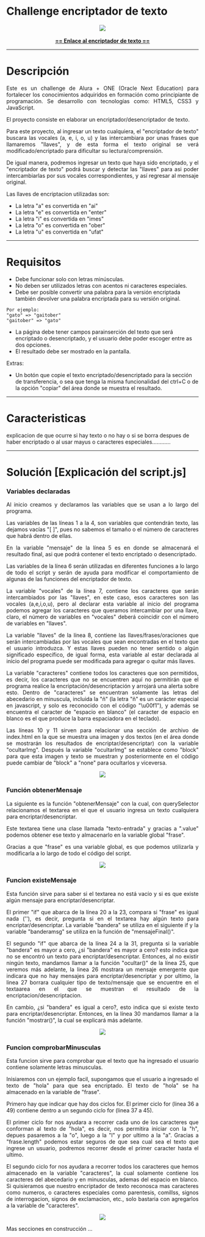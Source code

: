 # Challenge encriptador de texto
  <div align="center"><img src="https://github.com/Ax3g/Challenge_Encriptador/blob/master/img/img_Readme/Encriptador%20de%20texto.png"></div>
  <br>
  <div align="center"><a href="https://ax3g.github.io/Challenge_Encriptador/"><strong> == Enlace al encriptador de texto == </strong></a></div>
  
 ---
  
# Descripción

<p align="justify">Este es un challenge de Alura + ONE (Oracle Next Education) para fortalecer los conocimientos adquiridos en formación como principiante de programación. Se desarrollo con tecnologías como: HTML5, CSS3  y JavaScript.</p>

<p align="justify">El proyecto consiste en elaborar un encriptador/desencriptador de texto.</p>

<p align="justify">Para este proyecto, al ingresar un texto cualquiera, el "encriptador de texto" buscara las vocales (a, e, i, o, u) y las intercambiara por unas frases que llamaremos "llaves", y de esta forma el texto original se verá modificado/encriptado para dificultar su lectura/comprensión.</p>

<p align="justify">De igual manera, podremos ingresar un texto que haya sido encriptado, y el "encriptador de texto" podrá buscar y detectar las "llaves" para asi poder intercambiarlas por sus vocales correspondientes, y así regresar al mensaje original.</p>

Las llaves de encriptacion utilizadas son:

- La letra "a" es convertida en "ai"
- La letra "e" es convertida en "enter"
- La letra "i" es convertida en "imes"
- La letra "o" es convertida en "ober"
- La letra "u" es convertida en "ufat"

---

# Requisitos

- Debe funcionar solo con letras minúsculas.
- No deben ser utilizados letras con acentos ni caracteres especiales.
- Debe ser posible convertir una palabra para la versión encriptada también devolver una palabra encriptada para su versión original.
````
Por ejemplo:
"gato" => "gaitober"
"gaitober" => "gato"
````
- La página debe tener campos parainserción del texto que será encriptado o desencriptado, y el usuario debe poder escoger entre as dos opciones.
- El resultado debe ser mostrado en la pantalla.

Extras:
- Un botón que copie el texto encriptado/desencriptado para la sección de transferencia, o sea que tenga la misma funcionalidad del ctrl+C o de la opción "copiar" del área donde se muestra el resultado.

---

# Caracteristicas

explicacion de que ocurre si hay texto o no hay o si se borra despues de haber encriptado o al usar mayus o caracteres especiales............

---

# Solución [Explicación del script.js]

### Variables declaradas

<p align="justify">Al inicio creamos y declaramos las variables que se usan a lo largo del programa.</p>

<p align="justify">Las variables de las líneas 1 a la 4, son variables que contendrán texto, las dejamos vacías "[ ]", pues no sabemos el tamaño o el número de caracteres que habrá dentro de ellas.</p>

<p align="justify">En la variable "mensaje" de la línea 5 es en donde se almacenará el resultado final, asi que podrá contener el texto encriptado o desencriptado.</p>

<p align="justify">Las variables de la línea 6 serán utilizadas en diferentes funciones a lo largo de todo el script y serán de ayuda para modificar el comportamiento de algunas de las funciones del encriptador de texto.</p>

<p align="justify">La variable "vocales" de la línea 7, contiene los caracteres que serán intercambiados por las "llaves", en este caso, esos caracteres son las vocales (a,e,i,o,u), pero al declarar esta variable al inicio del programa podemos agregar los caracteres que queramos intercambiar por una llave, claro, el número de variables en "vocales" deberá coincidir con el número de variables en "llaves".</p>

<p align="justify">La variable "llaves" de la línea 8, contiene las llaves/frases/oraciones que serán intercambiadas por las vocales que sean encontradas en el texto que el usuario introduzca. Y estas llaves pueden no tener sentido o algún significado específico, de igual forma, esta variable al estar declarada al inicio del programa puede ser modificada para agregar o quitar más llaves.</p>

<p align="justify">La variable "caracteres" contiene todos los caracteres que son permitidos, es decir, los caracteres que no se encuentren aquí no permitirán que el programa realice la encriptación/desencriptación y arrojará una alerta sobre esto. Dentro de "caracteres" se encuentran solamente las letras del abecedario en minuscula, incluida la "ñ" (la letra "ñ" es un carácter especial en javascript, y solo es reconocido con el código "\u00f1"), y además se encuentra el caracter de "espacio en blanco" (el caracter de espacio en blanco es el que produce la barra espaciadora en el teclado).</p>

<p align="justify">Las líneas 10 y 11 sirven para relacionar una sección de archivo de index.html en la que se muestra una imagen y dos textos (en el área donde se mostrarán los resultados de encriptar/desencriptar) con la variable "ocultarImg". Después la variable "ocultarImg" se establece como "block" para que esta imagen y texto se muestran y posteriormente en el código puede cambiar de "block" a "none" para ocultarlos y viceversa.</p>

<div align="center"><img src="https://github.com/Ax3g/Challenge_Encriptador/blob/master/img/img_Readme/Parametros_iniciales.PNG"></div>

### Función obtenerMensaje

<p align="justify">La siguiente es la función "obtenerMensaje" con la cual, con querySelector relacionamos el textarea en el que el usuario ingresa un texto cualquiera para encriptar/desencriptar.</p>
  
<p align="justify">Este textarea tiene una clase llamada "texto-entrada" y gracias a ".value" podemos obtener ese texto y almacenarlo en la variable global "frase".</p> 
  
<p align="justify">Gracias a que "frase" es una variable global, es que podemos utilizarla y modificarla a lo largo de todo el código del script.</p>

<div align="center"><img src="https://github.com/Ax3g/Challenge_Encriptador/blob/master/img/img_Readme/Funcion_obtenerMensaje.PNG"></div>

### Funcion existeMensaje

<p align="justify">Esta función sirve para saber si el textarea no está vacío y si es que existe algún mensaje para encriptar/desencriptar.</p>
<p align="justify">El primer "if" que abarca de la línea 20 a la 23, compara si "frase" es igual nada (''), es decir, pregunta si en el textarea hay algún texto para encriptar/desencriptar. La variable "bandera" se utiliza en el siguiente if y la variable "banderamsg" se utiliza en la función de "mensajeFinal()".</p>

<p align="justify">El segundo "if" que abarca de la línea 24 a la 31, pregunta si la variable "bandera" es mayor a cero, ¿si "bandera" es mayor a cero? esto indica que no se encontró un texto para encriptar/desencriptar. Entonces, al no existir ningún texto, mandamos llamar a la función "ocultar()" de la línea 25, que veremos más adelante, la linea 26 mostrara un mensaje emergente que indicara que no hay mensajes para encriptar/desencriptar y por ultimo, la linea 27 borrara cualquier tipo de texto/mensaje que se encuentre en el textaarea en el que se muestran el resultado de la encriptacion/desencriptacion. </p>
  
<p align="justify">En cambio, ¿si "bandera" es igual a cero?, esto indica que si existe texto para encriptar/desencriptar. Entonces, en la línea 30 mandamos llamar a la función "mostrar()", la cual se explicará más adelante.</p>

<div align="center"><img src="https://github.com/Ax3g/Challenge_Encriptador/blob/master/img/img_Readme/Funcion_existeMensaje.PNG"></div>

### Funcion comprobarMinusculas

<p align="justify">Esta funcion sirve para comprobar que el texto que ha ingresado el usuario contiene solamente letras minusculas.</p>

<p align="justify">Inisiaremos con un ejemplo facil, supongamos que el usuario a ingresado el texto de "hola" para que sea encriptado. El texto de "hola" se ha almacenado en la variable de "frase".</p>

<p align="justify">Primero hay que indicar que hay dos ciclos for. El primer ciclo for (linea 36 a 49) contiene dentro a un segundo ciclo for (linea 37 a 45).</p>

<p align="justify">El primer ciclo for nos ayudara a recorrer cada uno de los caracteres que conforman al texto de "hola", es decir, nos permitira iniciar con la "h", depues pasaremos a la "o", luego a la "l" y por ultimo a la "a". Gracias a "frase.length" podemos estar seguros de que sea cual sea el texto que ingrese un usuario, podremos recorrer desde el primer caracter hasta el ultimo.</p>

<p align="justify">El segundo ciclo for nos ayudara a recorrer todos los caracteres que hemos almacenado en la variable "caracteres", la cual solamente contiene los caracteres del abecedario y en minusculas, ademas del espacio en blanco. Si quisieramos que nuestro encriptador de texto reconosca mas caracteres como numeros, o caracteres especiales como parentesis, comillss, signos de interrogacion, signos de exclamacion, etc., solo bastaria con agregarlos a la variable de  "caracteres".</p>

<p align="justify"></p>
<p align="justify"></p>
<p align="justify"></p>
<p align="justify"></p>
<p align="justify"></p><p align="justify"></p>

<div align="center"><img src="https://github.com/Ax3g/Challenge_Encriptador/blob/master/img/img_Readme/Funcion_comprobarMinusculas.PNG"></div>


Mas secciones en construcción ...
